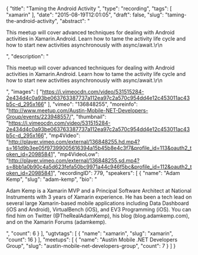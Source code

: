 {
  "title": "Taming the Android Activity ",
  "type": "recording",
  "tags": [
    "xamarin"
  ],
  "date": "2015-08-19T12:01:05",
  "draft": false,
  "slug": "taming-the-android-activity",
  "abstract": "<p>This meetup will cover advanced techniques for dealing with Android activities in Xamarin.Android. Learn how to tame the activity life cycle and how to start new activities asynchronously with async/await.\r\n</p>",
  "description": "<p>This meetup will cover advanced techniques for dealing with Android activities in Xamarin.Android. Learn how to tame the activity life cycle and how to start new activities asynchronously with async/await.\r\n</p>",
  "images": [
    "https://i.vimeocdn.com/video/531515284-2e434d4c0a93be063763387737a112ea97c2a570c954dd4e12c453011ac43b5c-d_295x166"
  ],
  "vimeo": "136848255",
  "moreinfo": "http://www.meetup.com/Austin-Mobile-NET-Developers-Group/events/223948557/",
  "thumbnail": "https://i.vimeocdn.com/video/531515284-2e434d4c0a93be063763387737a112ea97c2a570c954dd4e12c453011ac43b5c-d_295x166",
  "mp4Video": "http://player.vimeo.com/external/136848255.hd.mp4?s=161d9b3ee05f97399005616394a15b45b8e4c3f7&profile_id=113&oauth2_token_id=20985841",
  "mp4VideoLow": "http://player.vimeo.com/external/136848255.sd.mp4?s=8bb1a0b90c4a5d623fefa50bc9971a44c946f5bc&profile_id=112&oauth2_token_id=20985841",
  "recordingID": 779,
  "speakers": [
    {
      "name": "Adam Kemp",
      "slug": "adam-kemp",
      "bio": "<p>Adam Kemp is a Xamarin MVP and a Principal Software Architect at National Instruments with 3 years of Xamarin experience. He has been a tech lead on several large Xamarin-based mobile applications including Data Dashboard (iOS and Android), VirtualBench (iOS), and EV3 Programming (iOS). You can find him on Twitter (@TheRealAdamKemp), his blog (blog.adamkemp.com), and on the Xamarin Forums (adamkemp).</p>",
      "count": 6
    }
  ],
  "ugtvtags": [
    {
      "name": "xamarin",
      "slug": "xamarin",
      "count": 16
    }
  ],
  "meetups": [
    {
      "name": "Austin Mobile .NET Developers Group",
      "slug": "austin-mobile-net-developers-group",
      "count": 7
    }
  ]
}